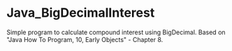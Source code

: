Java_BigDecimalInterest
=======================

Simple program to calculate compound interest using BigDecimal. 
Based on "Java How To Program, 10, Early Objects" - Chapter 8.
